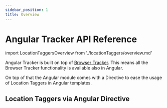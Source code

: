 ```yaml
---
sidebar_position: 1
title: Overview
---
```


# Angular Tracker API Reference

import LocationTaggersOverview from './locationTaggers/overview.md'

Angular Tracker is built on top of [Browser Tracker](/tracking/browser/api-reference/general/BrowserTracker.md). This means all the Browser Tracker functionality is available also in Angular.

On top of that the Angular module comes with a Directive to ease the usage of Location Taggers in Angular templates. 

## Location Taggers via Angular Directive
<LocationTaggersOverview />
